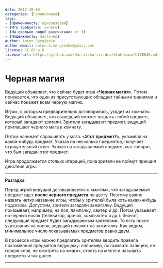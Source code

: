 ```yaml
---
date: 2012-10-18
categories: [Головоломка]
tags:
- {Применимость: одноразовая}
- {Что требуется: ничего}
- {На сколько людей рассчитано: от 3}
- {Подвижность: частично}
author: Anton Sergienko
author-email: anton.b.sergienko@gmail.com
license: CC BY 4.0
license-url: https://github.com/Harrix/harrix.dev/blob/main/LICENSE.md
---
```


# Черная магия

Ведущий объявляет, что сейчас будет игра «**Черная магия**». Потом признается, что один из присутствующих обладает тайными знаниями и сейчас покажет всем черную магию.

Игрок, с которым предварительно договорились, уходит из комнаты. Ведущий объявляет, что вышедший сможет угадать любой предмет, который загадают зрители. Зрители загадывают предмет, ведущий приглашает черного мага в комнату.

Потом начинает спрашивать у мага: «**Этот предмет?**», указывая на какой-нибудь предмет. Указав на несколько предметов, получает отрицательный ответ. Указав на загадываемый предмет, маг говорит, что был загадан этот предмет.

Игра продолжается столько итераций, пока зрители не поймут принцип действия игры.

---

**Разгадка** <!-- !details -->

Перед игрой ведущий договаривается с «магом», что загадываемый предмет идет **после черного предмета** по цвету. Поэтому важно назвать четко название игры, чтобы у зрителей была хоть какая-нибудь подсказка. Допустим, зрители загадали зажигалку. Ведущий показывает, например, на пол, лампочку, свитер и др. Потом указывает на черный носок (телевизор, зрачок, компьютер и др.). Значит, следующий предмет будет загадываемым зрителями. То есть после указывания на носок, ведущий покажет на зажигалку. Как видим, минимальное число показываемых предметов равно двум.

В процессе игры можно предлагать зрителям вводить правила показывания предметов ведущему: например, показывать пальцем, не говоря слов, не смотреть на «мага», стоять на месте и называть предметы и так далее.

---

